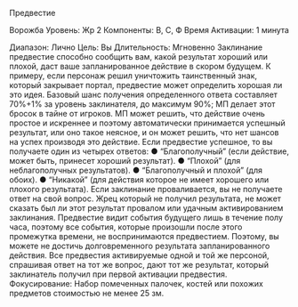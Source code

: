 
Предвестие

Ворожба
Уровень: Жр 2
Компоненты: В, С, Ф
Время Активации: 1 минута

Диапазон: Лично
Цель: Вы
Длительность: Мгновенно
Заклинание предвестие способно сообщить вам, какой результат хороший или
плохой, даст ваше запланированное
действие в скором будущем. К примеру, если персонаж решил уничтожить
таинственный знак, который закрывает
портал, предвестие может определить
хорошая ли это идея.
Базовый шанс получения определенного ответа составляет 70%+1% за уровень заклинателя, до максимум 90%;
МП делает этот бросок в тайне от игроков. МП может решить, что действие
очень простое и искреннее и поэтому
автоматически принимается успешный
результат, или оно такое неясное, и он
может решить, что нет шансов на успех
производя это действие. Если предвестие успешное, то вы получаете один
из четырех ответов:
● “Благополучный” (если действие,
может быть, принесет хороший результат).
● “Плохой” (для неблагополучных результатов).
● “Благополучный и плохой” (для обоих).
● “Никакой” (для действия которое не
имеет хорошего или плохого результата).
Если заклинание проваливается, вы
не получаете ответ на свой вопрос.
Жрец который не получил результата,
не может сказать был ли этот результат
провалом или удачным активированием
заклинания.
Предвестие видит события будущего лишь в течение полу часа, поэтому
все события, которые произошли после
этого промежутка времени, не воспринимаются предвестием. Поэтому, вы
можете не достичь долговременного
результата запланированного действия.
Все предвестия активируемые одной и
той же персоной, спрашивая ответ на
тот же вопрос, дают тот же результат,
который заклинатель получил при первой активации предвестия.
Фокусирование: Набор помеченных
палочек, костей или похожих предметов стоимостью не менее 25 зм.